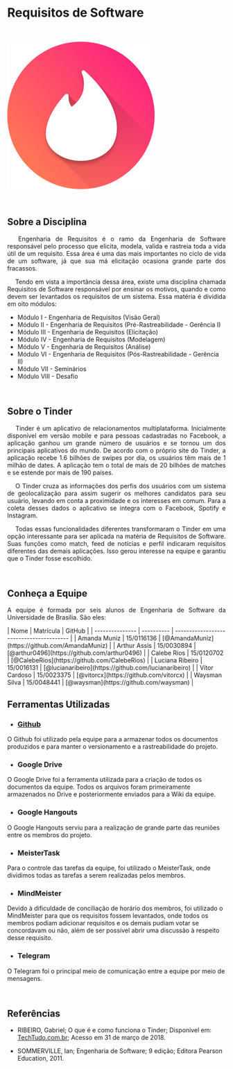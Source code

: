 # **Requisitos de Software**


<br>

![tinder](img/tinder.png)

<br>


## Sobre a Disciplina

<p align="justify">&emsp;
Engenharia de Requisitos é o ramo da Engenharia de Software responsável pelo processo que elicita, modela, valida e rastreia toda a vida útil de um requisito. Essa área é uma das mais importantes no ciclo de vida de um software, já que sua má elicitação ocasiona grande parte dos fracassos.
</p>

<p align="justify">&emsp;
Tendo em vista a importância dessa área, existe uma disciplina chamada Requisitos de Software responsável por ensinar os motivos, quando e como devem ser levantados os requisitos de um sistema.  Essa matéria é dividida em oito módulos:</p>

- Módulo I    -   Engenharia de Requisitos (Visão Geral)
- Módulo II   -   Engenharia de Requisitos (Pré-Rastreabilidade - Gerência I)
- Módulo III  -   Engenharia de Requisitos (Elicitação)
- Módulo IV   -   Engenharia de Requisitos (Modelagem)
- Módulo V    -   Engenharia de Requisitos (Análise)
- Módulo VI   -   Engenharia de Requisitos (Pós-Rastreabilidade - Gerência II)  
- Módulo VII  -   Seminários
- Módulo VIII -   Desafio

<br>

## Sobre o Tinder

<p align="justify">&emsp;
Tinder é um aplicativo de relacionamentos multiplataforma. Inicialmente disponível em versão mobile e para pessoas cadastradas no Facebook, a aplicação ganhou um grande número de usuários e se tornou um dos principais aplicativos do mundo. De acordo com o próprio site do Tinder, a aplicação recebe 1.6 bilhões de swipes por dia, os usuários têm mais de 1 milhão de dates. A aplicação tem o total de mais de 20 bilhões de matches e se estende por mais de 190 países.
</p>

<p align="justify">&emsp;
O Tinder cruza as informações dos perfis dos usuários com um sistema de geolocalização para assim sugerir os melhores candidatos para seu usuário, levando em conta a proximidade e os interesses em comum. Para a coleta desses dados o aplicativo se integra com o Facebook, Spotify e Instagram.
</p>
<p align="justify">&emsp;
Todas essas funcionalidades diferentes transformaram o Tinder em uma opção interessante para ser aplicada na matéria de Requisitos de Software. Suas funções como match, feed de notícias e perfil indicaram requisitos diferentes das demais aplicações. Isso gerou interesse na equipe e garantiu que o Tinder fosse escolhido.    
</p>
<br>

## Conheça a Equipe

<p align="justify">
A equipe é formada por seis alunos de Engenharia de Software da Universidade de Brasília. São eles:
</p>
| Nome            | Matrícula  | GitHub                                   |
| --------------- | ---------- | ---------------------------------------- |
| Amanda Muniz    | 15/0116136 | [@AmandaMuniz](https://github.com/AmandaMuniz) |
| Arthur Assis    | 15/0030894 | [@arthur0496](https://github.com/arthur0496) |
| Calebe Rios     | 15/0120702 | [@CalebeRios](https://github.com/CalebeRios) |
| Luciana Ribeiro | 15/0016131 | [@lucianaribeiro](https://github.com/lucianaribeiro) |
| Vítor Cardoso   | 15/0023375 | [@vitorcx](https://github.com/vitorcx)   |
| Waysman Silva   | 15/0048441 | [@waysman](https://github.com/waysman)   |

<br>

## Ferramentas Utilizadas

- ### [Github](https://github.com/Requisitos-Tinder/Tinder-2018-1)
O Github foi utilizado pela equipe para a armazenar todos os documentos produzidos e para manter o versionamento e a rastreabilidade do projeto.

- ### Google Drive
O Google Drive foi a ferramenta utilizada para a criação de todos os documentos da equipe. Todos os arquivos foram primeiramente armazenados no Drive e posteriormente enviados para a Wiki da equipe.

- ### Google Hangouts
O Google Hangouts serviu para a realização de grande parte das reuniões entre os membros do projeto.

- ### MeisterTask
Para o controle das tarefas da equipe, foi utilizado o MeisterTask, onde dividimos todas as tarefas a serem realizadas pelos membros.

- ### MindMeister
Devido à dificuldade de conciliação de horário dos membros, foi utilizado o MindMeister para que os requisitos fossem levantados, onde todos os membros podiam adicionar requisitos e os demais pudiam votar se concordavam ou não, além de ser possível abrir uma discussão à respeito desse requisito.

- ### Telegram
O Telegram foi o principal meio de comunicação entre a equipe por meio de mensagens.

<br>


## Referências

- RIBEIRO, Gabriel; O que é e como funciona o Tinder; Disponivel em: [TechTudo.com.br](http://www.techtudo.com.br/dicas-e-tutoriais/noticia/2015/12/o-que-e-e-omo-funciona-o-tinder.html); Acesso em 31 de março de 2018.

- SOMMERVILLE, Ian; Engenharia de Software; 9 edição; Editora Pearson Education, 2011.
